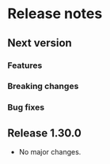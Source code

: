 # Release notes

## Next version

### Features

### Breaking changes

### Bug fixes


## Release 1.30.0

 * No major changes.
